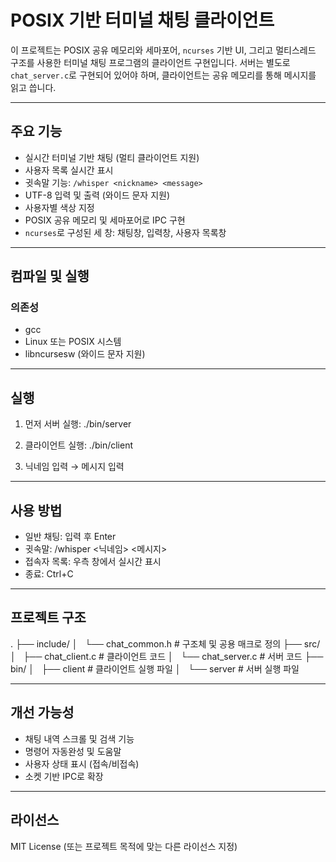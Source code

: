 # POSIX 기반 터미널 채팅 클라이언트

이 프로젝트는 POSIX 공유 메모리와 세마포어, `ncurses` 기반 UI, 그리고 멀티스레드 구조를 사용한 터미널 채팅 프로그램의 클라이언트 구현입니다.
서버는 별도로 `chat_server.c`로 구현되어 있어야 하며, 클라이언트는 공유 메모리를 통해 메시지를 읽고 씁니다.

---

## 주요 기능

* 실시간 터미널 기반 채팅 (멀티 클라이언트 지원)
* 사용자 목록 실시간 표시
* 귓속말 기능: `/whisper <nickname> <message>`
* UTF-8 입력 및 출력 (와이드 문자 지원)
* 사용자별 색상 지정
* POSIX 공유 메모리 및 세마포어로 IPC 구현
* `ncurses`로 구성된 세 창: 채팅창, 입력창, 사용자 목록창

---

## 컴파일 및 실행

### 의존성

* gcc
* Linux 또는 POSIX 시스템
* libncursesw (와이드 문자 지원)

---

## 실행

1. 먼저 서버 실행:
   ./bin/server

2. 클라이언트 실행:
   ./bin/client

3. 닉네임 입력 → 메시지 입력

---

## 사용 방법

* 일반 채팅: 입력 후 Enter
* 귓속말:
  /whisper <닉네임> <메시지>
* 접속자 목록: 우측 창에서 실시간 표시
* 종료: Ctrl+C

---

## 프로젝트 구조

.
├── include/
│   └── chat\_common.h      # 구조체 및 공용 매크로 정의
├── src/
│   ├── chat\_client.c      # 클라이언트 코드
│   └── chat\_server.c      # 서버 코드
├── bin/
│   ├── client             # 클라이언트 실행 파일
│   └── server             # 서버 실행 파일


---

## 개선 가능성

* 채팅 내역 스크롤 및 검색 기능
* 명령어 자동완성 및 도움말
* 사용자 상태 표시 (접속/비접속)
* 소켓 기반 IPC로 확장

---

## 라이선스

MIT License (또는 프로젝트 목적에 맞는 다른 라이선스 지정)

